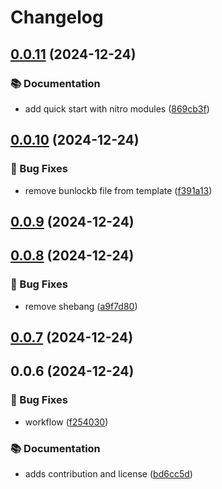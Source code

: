 # Changelog

## [0.0.11](https://github.com/patrickkabwe/react-native-nitro-module-template/compare/v0.0.10...v0.0.11) (2024-12-24)

### 📚 Documentation

* add quick start with nitro modules ([869cb3f](https://github.com/patrickkabwe/react-native-nitro-module-template/commit/869cb3f8df3ae86128a59523b35b700e86434eb8))

## [0.0.10](https://github.com/patrickkabwe/react-native-nitro-module-template/compare/v0.0.9...v0.0.10) (2024-12-24)

### 🐛 Bug Fixes

* remove bunlockb file from template ([f391a13](https://github.com/patrickkabwe/react-native-nitro-module-template/commit/f391a13dbc660275bba31ca84ff7f4ebdb0759d1))

## [0.0.9](https://github.com/patrickkabwe/react-native-nitro-module-template/compare/v0.0.8...v0.0.9) (2024-12-24)

## [0.0.8](https://github.com/patrickkabwe/react-native-nitro-module-template/compare/v0.0.7...v0.0.8) (2024-12-24)

### 🐛 Bug Fixes

* remove shebang ([a9f7d80](https://github.com/patrickkabwe/react-native-nitro-module-template/commit/a9f7d8075b38d9432b4d6f58a3e13cd9cf35e51a))

## [0.0.7](https://github.com/patrickkabwe/react-native-nitro-module-template/compare/v0.0.6...v0.0.7) (2024-12-24)

## 0.0.6 (2024-12-24)

### 🐛 Bug Fixes

* workflow ([f254030](https://github.com/patrickkabwe/react-native-nitro-module-template/commit/f254030a284a02442bd3eda14084beef297808ec))

### 📚 Documentation

* adds contribution and license ([bd6cc5d](https://github.com/patrickkabwe/react-native-nitro-module-template/commit/bd6cc5d0822b53808944c1a5c808c37c19621031))

